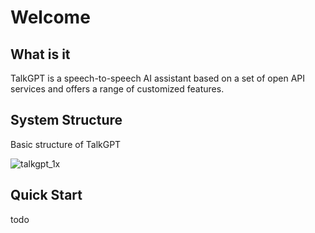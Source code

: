 # Welcome

## What is it

TalkGPT is a speech-to-speech AI assistant based on a set of open API services and offers a range of customized features.

## System Structure

Basic structure of TalkGPT


![talkgpt_1x](https://user-images.githubusercontent.com/12277570/233575831-0a669fda-a4e9-40b7-a4e8-98ecc437bfa0.png)


## Quick Start

todo
